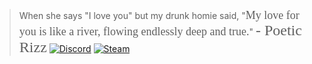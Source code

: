 > When she says "I love you" but my drunk homie said, "<span style='font-family: cursive; font-size: 18px;'>My love for you is like a river, flowing endlessly deep and true.</span>" <span style='font-family: "Lucida Calligraphy"; font-size: 24px;'>- Poetic Rizz</span>
[![Discord](https://img.shields.io/badge/Discord-WesDuh%230268-blue?style=flat-square&logo=discord)](https://discordapp.com/users/199156719765553152)
[![Steam](https://img.shields.io/badge/Steam-WesDuh-blue?style=flat-square&logo=steam)]([https://steamcommunity.com/id/YourSteamID/](https://steamcommunity.com/id/www-wirfckendeinvater-de/))

